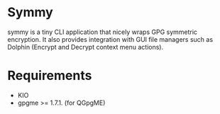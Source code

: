 Symmy
=====

symmy is a tiny CLI application that nicely wraps GPG symmetric encryption.
It also provides integration with GUI file managers such as Dolphin (Encrypt and Decrypt context menu actions).

Requirements
=============

* KIO
* gpgme >= 1.7.1. (for QGpgME)
